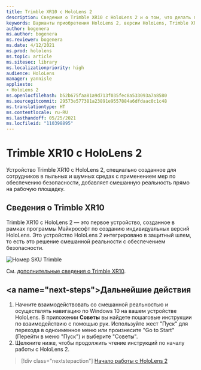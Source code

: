 ```yaml
---
title: Trimble XR10 с HoloLens 2
description: Сведения о Trimble XR10 с HoloLens 2 и о том, что делать после получения устройства.
keywords: Варианты приобретения HoloLens 2, версии HoloLens, Trimble XR10
author: bogenera
ms.author: bogenera
ms.reviewer: bogenera
ms.date: 4/12/2021
ms.prod: hololens
ms.topic: article
ms.sitesec: library
ms.localizationpriority: high
audience: HoloLens
manager: yannisle
appliesto:
- HoloLens 2
ms.openlocfilehash: b52b675faa81a9d713f035fec8a533093a7a8580
ms.sourcegitcommit: 29573e577381a23891e9557884a6dfdaac0c1c48
ms.translationtype: HT
ms.contentlocale: ru-RU
ms.lasthandoff: 05/25/2021
ms.locfileid: "110398895"
---
```

# <a name="trimble-xr10-with-hololens-2"></a>Trimble XR10 с HoloLens 2

Устройство Trimble XR10 с HoloLens 2, специально созданное для сотрудников в пыльных и шумных средах с применением мер по обеспечению безопасности, добавляет смешанную реальность прямо на рабочую площадку.

## <a name="learn-about-trimble-xr10"></a>Сведения о Trimble XR10

Trimble XR10 с HoloLens 2 — это первое устройство, созданное в рамках программы Майкрософт по созданию индивидуальных версий HoloLens. Это устройство HoloLens 2 интегрировано в защитный шлем, то есть это решение смешанной реальности с обеспечением безопасности.

![Номер SKU Trimble](./images/trimble-ed.png)

См. [дополнительные сведения о Trimble XR10](https://fieldtech.trimble.com/en/product/trimble-xr10-with-hololens-2).

## <a name="next-steps&quot;></a>Дальнейшие действия

1. Начните взаимодействовать со смешанной реальностью и осуществлять навигацию по Windows 10 на вашем устройстве HoloLens. В приложении **Советы** вы найдете пошаговые инструкции по взаимодействию с помощью рук. Используйте жест &quot;Пуск&quot; для перехода в одноименное меню или произнесите &quot;Go to Start&quot; (Перейти в меню &quot;Пуск") и выберите "Советы".
1. Щелкните ниже, чтобы продолжить чтение инструкций по началу работы с HoloLens 2.

> [!div class="nextstepaction"]
> [Начало работы с HoloLens 2](hololens2-basic-usage.md)